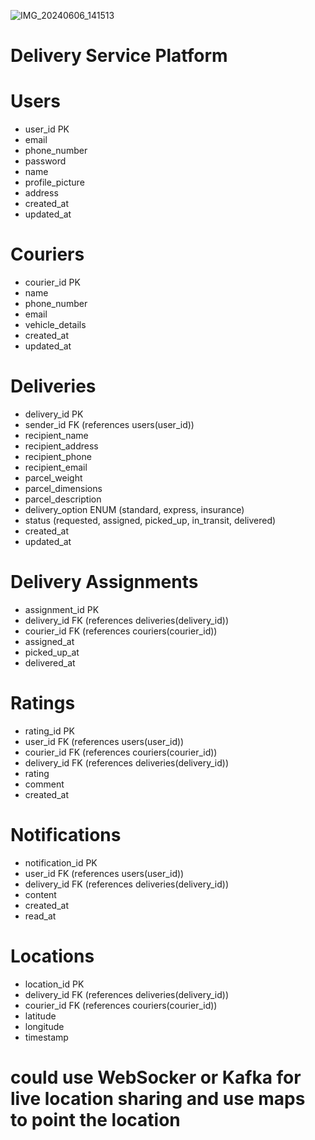 ![IMG_20240606_141513](https://github.com/nandishns/LLD/assets/92267208/c297ee96-d5cb-4dea-966b-ba8add7b375d)
# Delivery Service Platform

# Users
- user_id PK
- email
- phone_number
- password
- name
- profile_picture
- address
- created_at
- updated_at

# Couriers
- courier_id PK
- name
- phone_number
- email
- vehicle_details
- created_at
- updated_at

# Deliveries
- delivery_id PK
- sender_id FK (references users(user_id))
- recipient_name
- recipient_address
- recipient_phone
- recipient_email
- parcel_weight
- parcel_dimensions
- parcel_description
- delivery_option ENUM (standard, express, insurance)
- status (requested, assigned, picked_up, in_transit, delivered)
- created_at
- updated_at

# Delivery Assignments
- assignment_id PK
- delivery_id FK (references deliveries(delivery_id))
- courier_id FK (references couriers(courier_id))
- assigned_at
- picked_up_at
- delivered_at

# Ratings
- rating_id PK
- user_id FK (references users(user_id))
- courier_id FK (references couriers(courier_id))
- delivery_id FK (references deliveries(delivery_id))
- rating
- comment
- created_at

# Notifications
- notification_id PK
- user_id FK (references users(user_id))
- delivery_id FK (references deliveries(delivery_id))
- content
- created_at
- read_at

# Locations
- location_id PK
- delivery_id FK (references deliveries(delivery_id))
- courier_id FK (references couriers(courier_id))
- latitude
- longitude
- timestamp

# could use WebSocker or Kafka for live location sharing and use maps to point the location
